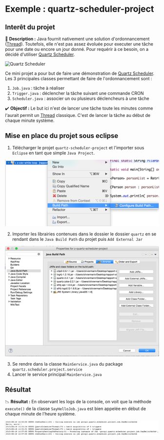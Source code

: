 # Exemple : quartz-scheduler-project

## Interêt du projet

:mag_right: **Description :** Java fournit nativement une solution d'ordonnancement ([Thread](http://docs.oracle.com/javase/7/docs/api/java/lang/Thread.html)). Toutefois, elle n'est pas assez évoluée pour executer une tâche pour une date ou encore un jour donné. Pour requérir à ce besoin, on a décidé d'utiliser [Quartz Scheduler](http://quartz-scheduler.org/).

![Quartz Scheduler](http://quartz-scheduler.org/images/logos/logo-quartz-scheduler.png)

Ce mini projet a pour but de faire une démonstration de [Quartz Scheduler](http://quartz-scheduler.org/). Les 3 principales classes permettant de faire de l'ordonnancement sont :

1. ```Job.java``` : tâche à réaliser
2. ```Trigger.java``` : déclencher la tâche suivant une commande CRON 
3. ```Scheduler.java``` : associer un ou plusieurs déclencheurs à une tâche

:heavy_check_mark: **Objectif :** Le but ici n'est de lancer une tâche toute les minutes comme l'aurait permit un [Thread](http://docs.oracle.com/javase/7/docs/api/java/lang/Thread.html) classique. C'est de lancer la tâche au début de chaque minute système. 

## Mise en place du projet sous eclipse

1. Télécharger le projet ```quartz-scheduler-project``` et l'importer sous ```Eclipse``` en tant que simple ```Java Project```. 

![se rendre dans les librairies](https://github.com/oliviermarin/rapport-stage-exemples/blob/master/images/conf-build-path.png?raw=true)

2. Importer les librairies contenues dans le dossier le dossier ```quartz``` en se rendant dans le ```Java Build Path``` du projet puis ```Add External Jar```

![IMAGE ALT TEXT HERE](https://github.com/oliviermarin/rapport-stage-exemples/blob/master/images/ext-lib-qtz-schlr.png?raw=true)

3. Se rendre dans la classe ```MainService.java``` du package ```quartz.scheduler.project.service```
4. Lancer le service principal ```MainService.java```   

## Résultat

:chart_with_downwards_trend: **Résultat :** En observant les logs de la console, on voit que la méthode ```execute()``` de la classe ```SayHelloJob.java``` est bien appelée en début de chaque minute de l'heure système.

![IMAGE ALT TEXT HERE](https://github.com/oliviermarin/rapport-stage-exemples/blob/master/images/console-quartz-scheduler-project.PNG?raw=true)
